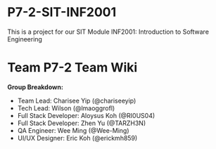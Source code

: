 # P7-2-SIT-INF2001
This is a project for our SIT Module INF2001: Introduction to Software Engineering

<h1> Team P7-2 Team Wiki </h1>

<p><b> Group Breakdown: </b></p>
<ul>
<li> Team Lead: Charisee Yip (@chariseeyip) </li>
<li> Tech Lead: Wilson (@lmaoggrofl)</li>
<li> Full Stack Developer: Aloysus Koh (@RI0US04) </li>
<li> Full Stack Developer: Zhen Yu (@TARZH3N)</li>
<li> QA Engineer: Wee Ming (@Wee-Ming)</li>
<li> UI/UX Designer:  Eric Koh (@erickmh859)</li>
</ul>
